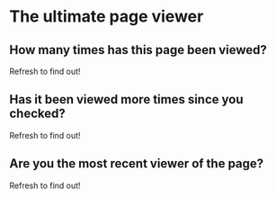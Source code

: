 # The ultimate page viewer

## How many times has this page been viewed?

Refresh to find out!

## Has it been viewed more times since you checked?

Refresh to find out!

## Are you the most recent viewer of the page?

Refresh to find out!
